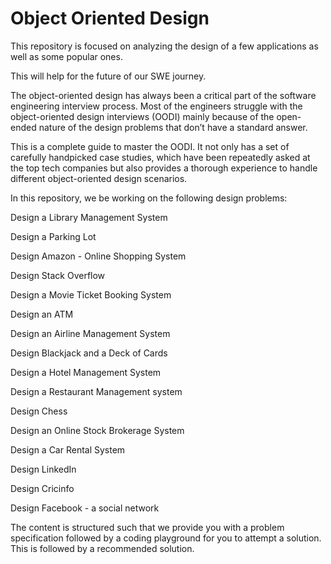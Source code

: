 # Object Oriented Design

This repository is focused on analyzing the design of a few applications as well as some popular ones. 

This will help for the future of our SWE journey.

The object-oriented design has always been a critical part of the software engineering interview process. Most of the engineers struggle with the object-oriented design interviews (OODI) mainly because of the open-ended nature of the design problems that don’t have a standard answer.

This is a complete guide to master the OODI. It not only has a set of carefully handpicked case studies, which have been repeatedly asked at the top tech companies but also provides a thorough experience to handle different object-oriented design scenarios.

In this repository, we be working on the following design problems:

  Design a Library Management System

  Design a Parking Lot

  Design Amazon - Online Shopping System

  Design Stack Overflow

  Design a Movie Ticket Booking System

  Design an ATM

  Design an Airline Management System

  Design Blackjack and a Deck of Cards

  Design a Hotel Management System

  Design a Restaurant Management system

  Design Chess

  Design an Online Stock Brokerage System

  Design a Car Rental System

  Design LinkedIn

  Design Cricinfo

  Design Facebook - a social network

The content is structured such that we provide you with a problem specification followed by a coding playground for you to attempt a solution. This is followed by a recommended solution.


